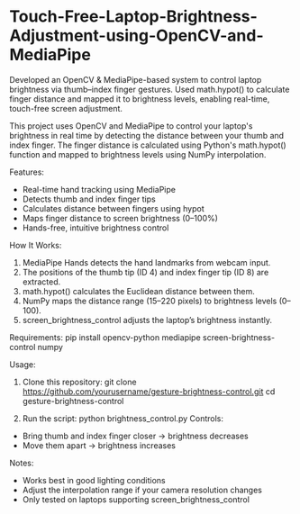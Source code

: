 # Touch-Free-Laptop-Brightness-Adjustment-using-OpenCV-and-MediaPipe
Developed an OpenCV &amp; MediaPipe-based system to control laptop brightness via thumb–index finger gestures. Used math.hypot() to calculate finger distance and mapped it to brightness levels, enabling real-time, touch-free screen adjustment.

This project uses OpenCV and MediaPipe to control your laptop's brightness in real time by detecting
the distance between your thumb and index finger. The finger distance is calculated using Python's
math.hypot() function and mapped to brightness levels using NumPy interpolation.


Features:
- Real-time hand tracking using MediaPipe
- Detects thumb and index finger tips
- Calculates distance between fingers using hypot
- Maps finger distance to screen brightness (0–100%)
- Hands-free, intuitive brightness control


How It Works:
1. MediaPipe Hands detects the hand landmarks from webcam input.
2. The positions of the thumb tip (ID 4) and index finger tip (ID 8) are extracted.
3. math.hypot() calculates the Euclidean distance between them.
4. NumPy maps the distance range (15–220 pixels) to brightness levels (0–100).
5. screen_brightness_control adjusts the laptop’s brightness instantly.


Requirements:
pip install opencv-python mediapipe screen-brightness-control numpy

Usage:
1. Clone this repository:
git clone https://github.com/yourusername/gesture-brightness-control.git
cd gesture-brightness-control


2. Run the script:
python brightness_control.py
Controls:
- Bring thumb and index finger closer → brightness decreases
- Move them apart → brightness increases

Notes:
- Works best in good lighting conditions
- Adjust the interpolation range if your camera resolution changes
- Only tested on laptops supporting screen_brightness_control
